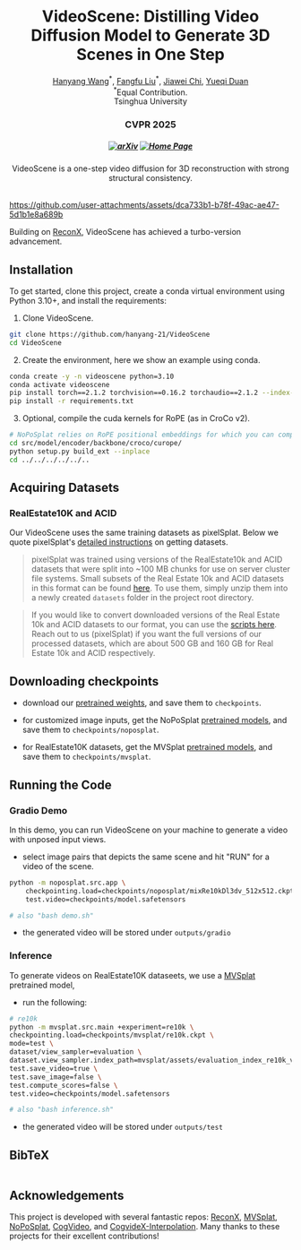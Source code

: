 <p align="center">
  <h1 align="center">VideoScene: Distilling Video Diffusion Model to Generate 3D Scenes in One Step</h1>
  <p align="center">
    <a href="https://hanyang-21.github.io/">Hanyang Wang</a><sup>*</sup>,
    <a href="https://liuff19.github.io/">Fangfu Liu</a><sup>*</sup>,
    <a href="https://github.com/hanyang-21/VideoScene">Jiawei Chi</a>,
    <a href="https://duanyueqi.github.io/">Yueqi Duan</a>
    <br>
    <sup>*</sup>Equal Contribution.
    <br>
    Tsinghua University
  </p>
  <h3 align="center">CVPR 2025</h3>
  <h5 align="center">

[![arXiv](https://img.shields.io/badge/Arxiv-2403.20309-b31b1b.svg?logo=arXiv)](https://arxiv.org/abs/2403.20309) 
[![Home Page](https://img.shields.io/badge/Project-Website-green.svg)](https://hanyang-21.github.io/VideoScene)
</h5>
  <!-- <h3 align="center"><a href="https://arxiv.org/abs/">Paper</a> | <a href="">Project Page</a> | <a href="">Pretrained Models</a> </h3> -->
<!--   <div align="center">
    <a href="https://news.ycombinator.com/item?id=41222655">
      <img
        alt="Featured on Hacker News"
        src="https://hackerbadge.vercel.app/api?id=41222655&type=dark"
      />
    </a>
  </div> -->

</p>

<div align="center">
VideoScene is a one-step video diffusion for 3D reconstruction with strong structural consistency.
</div>
</br>


https://github.com/user-attachments/assets/dca733b1-b78f-49ac-ae47-5d1b1e8a689b

Building on [ReconX](https://github.com/liuff19/ReconX), VideoScene has achieved a turbo-version advancement.



## Installation

To get started, clone this project, create a conda virtual environment using Python 3.10+, and install the requirements:

1. Clone VideoScene.
```bash
git clone https://github.com/hanyang-21/VideoScene
cd VideoScene
```

2. Create the environment, here we show an example using conda.
```bash
conda create -y -n videoscene python=3.10
conda activate videoscene
pip install torch==2.1.2 torchvision==0.16.2 torchaudio==2.1.2 --index-url https://download.pytorch.org/whl/cu118
pip install -r requirements.txt
```

3. Optional, compile the cuda kernels for RoPE (as in CroCo v2).
```bash
# NoPoSplat relies on RoPE positional embeddings for which you can compile some cuda kernels for faster runtime.
cd src/model/encoder/backbone/croco/curope/
python setup.py build_ext --inplace
cd ../../../../../..
```

## Acquiring Datasets

### RealEstate10K and ACID

Our VideoScene uses the same training datasets as pixelSplat. Below we quote pixelSplat's [detailed instructions](https://github.com/dcharatan/pixelsplat?tab=readme-ov-file#acquiring-datasets) on getting datasets.

> pixelSplat was trained using versions of the RealEstate10k and ACID datasets that were split into ~100 MB chunks for use on server cluster file systems. Small subsets of the Real Estate 10k and ACID datasets in this format can be found [here](https://drive.google.com/drive/folders/1joiezNCyQK2BvWMnfwHJpm2V77c7iYGe?usp=sharing). To use them, simply unzip them into a newly created `datasets` folder in the project root directory.

> If you would like to convert downloaded versions of the Real Estate 10k and ACID datasets to our format, you can use the [scripts here](https://github.com/dcharatan/real_estate_10k_tools). Reach out to us (pixelSplat) if you want the full versions of our processed datasets, which are about 500 GB and 160 GB for Real Estate 10k and ACID respectively.

## Downloading checkpoints

* download our [pretrained weights](https://drive.google.com/drive/folders/1FB5Rpr4uEVo9U2BBXai1Fc57kHDpp5yj), and save them to `checkpoints`.

* for customized image inputs, get the NoPoSplat [pretrained models](https://huggingface.co/botaoye/NoPoSplat/resolve/main/mixRe10kDl3dv_512x512.ckpt), and save them to `checkpoints/noposplat`.


* for RealEstate10K datasets, get the MVSplat [pretrained models](https://drive.google.com/drive/folders/14_E_5R6ojOWnLSrSVLVEMHnTiKsfddjU), and save them to `checkpoints/mvsplat`.

## Running the Code

### Gradio Demo
In this demo, you can run VideoScene on your machine to generate a video with unposed input views.

* select image pairs that depicts the same scene and hit "RUN" for a video of the scene.

```bash
python -m noposplat.src.app \
    checkpointing.load=checkpoints/noposplat/mixRe10kDl3dv_512x512.ckpt \
    test.video=checkpoints/model.safetensors

# also "bash demo.sh"
```
* the generated video will be stored under `outputs/gradio`

### Inference

To generate videos on RealEstate10K dataseets, we use a [MVSplat](https://github.com/donydchen/mvsplat) pretrained model,

* run the following:

```bash
# re10k
python -m mvsplat.src.main +experiment=re10k \
checkpointing.load=checkpoints/mvsplat/re10k.ckpt \
mode=test \
dataset/view_sampler=evaluation \
dataset.view_sampler.index_path=mvsplat/assets/evaluation_index_re10k_video.json \
test.save_video=true \
test.save_image=false \
test.compute_scores=false \
test.video=checkpoints/model.safetensors

# also "bash inference.sh"
```

* the generated video will be stored under `outputs/test`


## BibTeX

```bibtex

```

## Acknowledgements

This project is developed with several fantastic repos: [ReconX](https://github.com/liuff19/ReconX), [MVSplat](https://github.com/donydchen/mvsplat), [NoPoSplat](https://github.com/cvg/NoPoSplat), [CogVideo](https://github.com/THUDM/CogVideo), and [CogvideX-Interpolation](https://github.com/feizc/CogvideX-Interpolation). Many thanks to these projects for their excellent contributions!
